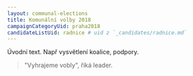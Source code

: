 ```yaml
---
layout: communal-elections
title: Komunální volby 2018
campaignCategoryUid: praha2018
candidateListUid: radnice # uid z `_candidates/radnice.md`
---
```



Úvodní text. Např vysvětlení koalice, podpory.

> "Vyhrajeme vobly", říká leader.


